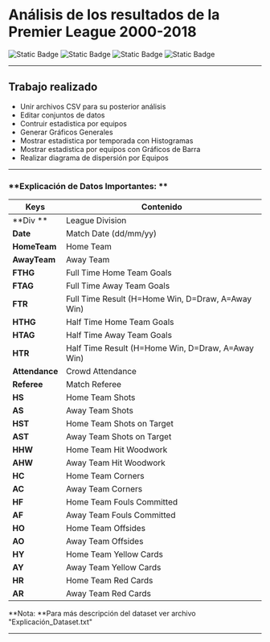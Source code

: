 # Análisis de los resultados de la Premier League 2000-2018

![Static Badge](https://img.shields.io/badge/jupyter-%23FF5833.svg?style=for-the-badge&logo=jupyter&logoColor=white) ![Static Badge](https://img.shields.io/badge/numpy-%23013243.svg?style=for-the-badge&logo=numpy&logoColor=white) ![Static Badge](https://img.shields.io/badge/pandas-%23150458.svg?style=for-the-badge&logo=pandas&logoColor=white) ![Static Badge](https://img.shields.io/badge/Plotly-%233F4F75.svg?style=for-the-badge&logo=plotly&logoColor=white)

------------
## Trabajo realizado
* Unir archivos CSV para su posterior análisis 
* Editar conjuntos de datos
* Contruir estadistica por equipos
* Generar Gráficos Generales 
* Mostrar estadistica por temporada con Histogramas
* Mostrar estadistica por equipos con Gráficos de Barra
* Realizar diagrama de dispersión por Equipos 

------------
### **Explicación de Datos Importantes: **
Keys  | Contenido
------------- | -------------
**Div ** | League Division
**Date** | Match Date (dd/mm/yy)
**HomeTeam** | Home Team
**AwayTeam** | Away Team
**FTHG** | Full Time Home Team Goals
**FTAG** | Full Time Away Team Goals
**FTR** | Full Time Result (H=Home Win, D=Draw, A=Away Win)
**HTHG** | Half Time Home Team Goals
**HTAG** | Half Time Away Team Goals
**HTR** | Half Time Result (H=Home Win, D=Draw, A=Away Win)
**Attendance**| Crowd Attendance
**Referee** | Match Referee
**HS** | Home Team Shots 
**AS** | Away Team Shots
**HST** | Home Team Shots on Target
**AST** | Away Team Shots on Target
**HHW** | Home Team Hit Woodwork
**AHW** | Away Team Hit Woodwork
**HC** | Home Team Corners
**AC** | Away Team Corners
**HF** | Home Team Fouls Committed
**AF** | Away Team Fouls Committed
**HO** | Home Team Offsides
**AO** | Away Team Offsides
**HY** | Home Team Yellow Cards
**AY** | Away Team Yellow Cards
**HR** | Home Team Red Cards
**AR** | Away Team Red Cards

**Nota: **Para más descripción del dataset ver archivo "Explicación_Dataset.txt"

------------